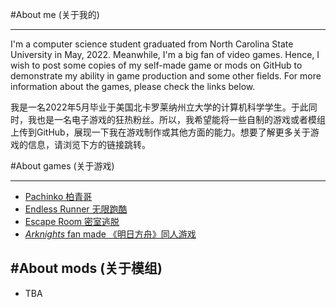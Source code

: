 #About me (关于我的)

----------
I'm a computer science student graduated from North Carolina State University in May, 2022. Meanwhile, I'm a big fan of video games. Hence, I wish to post some copies of my self-made game or mods on GitHub to demonstrate my ability in game production and some other fields. For more information about the games, please check the links below.

我是一名2022年5月毕业于美国北卡罗莱纳州立大学的计算机科学学生。于此同时，我也是一名电子游戏的狂热粉丝。所以，我希望能将一些自制的游戏或者模组上传到GitHub，展现一下我在游戏制作或其他方面的能力。想要了解更多关于游戏的信息，请浏览下方的链接跳转。


#About games (关于游戏)

----
- [Pachinko 柏青哥]()
- [Endless Runner 无限跑酷]()
- [Escape Room 密室逃脱]()
- [*Arknights* fan made 《明日方舟》同人游戏]()



#About mods (关于模组)
-----
- TBA